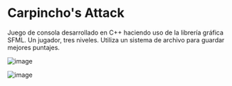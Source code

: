 # Carpincho's Attack

Juego de consola desarrollado en C++ haciendo uso de la librería gráfica SFML.
Un jugador, tres niveles. Utiliza un sistema de archivo para guardar mejores puntajes.

![image](https://github.com/user-attachments/assets/eb1d49b9-cdf8-409b-8533-678a17310d5e)

![image](https://github.com/user-attachments/assets/5453b76b-f7b8-4642-923a-324ef8a7fcfc)

